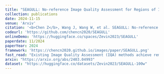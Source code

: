 ```yaml
---
title: "SEAGULL: No-reference Image Quality Assessment for Regions of Interest via Vision-Language Instruction Tuning"
collection: publications
date: 2024-11-15
venue: 'Arxiv'
citation: '<b>Chen Z</b>, Wang J, Wang W, et al. SEAGULL: No-reference Image Quality Assessment for Regions of Interest via Vision-Language Instruction Tuning[J]. arXiv preprint arXiv:2411.10161, 2024.'
codeurl: 'https://github.com/chencn2020/SEAGULL'
onlineDemo: 'https://huggingface.co/spaces/Zevin2023/SEAGULL'
paperdate: 11/2024
paperYear: 2024
framework: 'https://chencn2020.github.io/images/paper/SEAGULL.png'
fast_read: "Existing Image Quality Assessment (IQA) methods achieve remarkable success in analyzing quality for overall image, but few works explore quality analysis for Regions of Interest (ROIs). The quality analysis of ROIs can provide fine-grained guidance for image quality improvement and is crucial for scenarios focusing on region-level quality. This paper proposes a novel network, SEAGULL, which can <b>SE</b>e and <b>A</b>ssess ROIs quality with <b>GU</b>idance from a <b>L</b>arge vision-<b>L</b>anguage model. SEAGULL incorporates a vision-language model (VLM), masks generated by Segment Anything Model (SAM) to specify ROIs, and a meticulously designed Mask-based Feature Extractor (MFE) to extract global and local tokens for specified ROIs, enabling accurate fine-grained IQA for ROIs. Moreover, this paper constructs two ROI-based IQA datasets, SEAGULL-100w and SEAGULL-3k, for training and evaluating ROI-based IQA. SEAGULL-100w comprises about 100w synthetic distortion images with 33 million ROIs for pre-training to improve the model's ability of regional quality perception, and SEAGULL-3k contains about 3k authentic distortion ROIs to enhance the model's ability to perceive real world distortions. After pre-training on SEAGULL-100w and fine-tuning on SEAGULL-3k, SEAGULL shows remarkable performance on fine-grained ROI quality assessment."
arxiv: "https://arxiv.org/abs/2403.04993"
dataset: "https://huggingface.co/datasets/Zevin2023/SEAGULL-100w"
---
```

